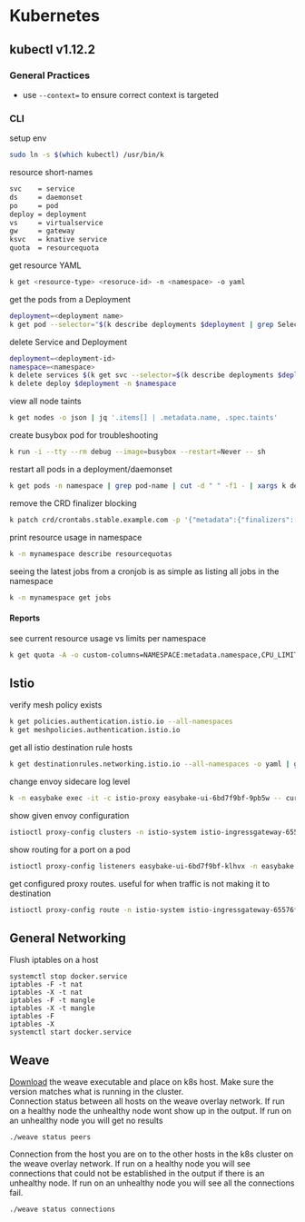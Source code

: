 # Kubernetes
## kubectl v1.12.2
### General Practices 
* use `--context=` to ensure correct context is targeted
### CLI
setup env<br/>
```bash
sudo ln -s $(which kubectl) /usr/bin/k
```
resource short-names<br/>
```bash
svc    = service
ds     = daemonset
po     = pod
deploy = deployment
vs     = virtualservice
gw     = gateway
ksvc   = knative service
quota  = resourcequota
```
get resource YAML<br/>
```bash
k get <resource-type> <resoruce-id> -n <namespace> -o yaml
```
get the pods from a Deployment<br/>
```bash
deployment=<deployment name>
k get pod --selector="$(k describe deployments $deployment | grep Selector | awk '{print $2}')" --output=wide
```
delete Service and Deployment<br/>
```bash
deployment=<deployment-id>
namespace=<namespace>
k delete services $(k get svc --selector=$(k describe deployments $deployment -n $namespace | grep Selector | awk '{print $2}') | sed -n 2p | awk '{print $1}') 
k delete deploy $deployment -n $namespace
```
view all node taints<br/>
```bash
k get nodes -o json | jq '.items[] | .metadata.name, .spec.taints'
```
create busybox pod for troubleshooting<br/>
```bash
k run -i --tty --rm debug --image=busybox --restart=Never -- sh
```
restart all pods in a deployment/daemonset
```bash
k get pods -n namespace | grep pod-name | cut -d " " -f1 - | xargs k delete pod -n namespace
```
remove the CRD finalizer blocking
```bash
k patch crd/crontabs.stable.example.com -p '{"metadata":{"finalizers":[]}}' --type=merge
```
print resource usage in namespace
```bash
k -n mynamespace describe resourcequotas
```
seeing the latest jobs from a cronjob is as  simple as listing all jobs in the namespace
```bash
k -n mynamespace get jobs
```
#### Reports
see current resource usage vs limits per namespace
```bash
k get quota -A -o custom-columns=NAMESPACE:metadata.namespace,CPU_LIMIT:{'.status.hard.limits\.cpu'},CPU_USED:{'.status.used.limits\.cpu'},MEM_LIMIT:{'.status.hard.limits\.memory'},MEM_USED:{'.status.used.limits\.memory'}
```

## Istio
verify mesh policy exists
```bash
k get policies.authentication.istio.io --all-namespaces
k get meshpolicies.authentication.istio.io
```
get all istio destination rule hosts
```bash
k get destinationrules.networking.istio.io --all-namespaces -o yaml | grep "host:"
```
change envoy sidecare log level
```bash
k -n easybake exec -it -c istio-proxy easybake-ui-6bd7f9bf-9pb5w -- curl -XPOST http://localhost:15000/logging?level=trace
```
show given envoy configuration
```bash
istioctl proxy-config clusters -n istio-system istio-ingressgateway-65576f8745-kbvgl -o json
```
show routing for a port on a pod
```bash
istioctl proxy-config listeners easybake-ui-6bd7f9bf-klhvx -n easybake --port 3800 -o json
```
get configured proxy routes. useful for when traffic is not making it to destination
```bash
istioctl proxy-config route -n istio-system istio-ingressgateway-65576f8745-kbvgl -o json
```

## General Networking
Flush iptables on a host
```
systemctl stop docker.service
iptables -F -t nat
iptables -X -t nat
iptables -F -t mangle
iptables -X -t mangle
iptables -F
iptables -X
systemctl start docker.service
```

## Weave
<a href="https://github.com/weaveworks/weave/releases">Download</a> the weave executable and place on k8s host. Make sure the version matches what is running in the cluster.</br>
Connection status between all hosts on the weave overlay network. If run on a healthy node the unhealthy node wont show up in the output. If run on an unhealthy node you will get no results
```
./weave status peers
```
Connection from the host you are on to the other hosts in the k8s cluster on the weave overlay network. If run on a healthy node you will see connections that could not be established in the output if there is an unhealthy node. If run on an unhealthy node you will see all the connections fail.
```
./weave status connections
```
